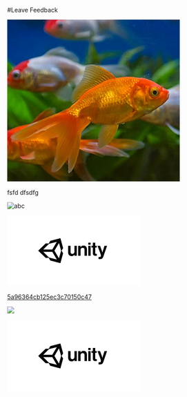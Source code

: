 #Leave Feedback

<div id="feedback-container"></div>

![abc](DevImages/Fish_5ba48e44ee4d6b20c491d028.jpg)

fsfd
dfsdfg



![abc](Images/DW5adad473b3fa4c386034e042.png)

![abc](Images/DW5a963922d2f2b83b4ce3e9c6.png)


[5a96364cb125ec3c70150c47](Examples/DW5a96364cb125ec3c70150c47.cs)

![](https://images.pexels.com/photos/67636/rose-blue-flower-rose-blooms-67636.jpeg)


![abc](Images/DW5adad7cad9daae2ac4d29fe3.png)
